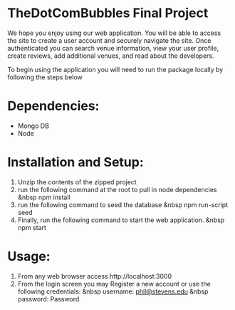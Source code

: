 # TheDotComBubbles Final Project

We hope you enjoy using our web application. You will be able to access the site to create a user account and securely navigate the site. Once authenticated you can search venue information, view your user profile, create reviews, add additional venues, and read about the developers. 

To begin using the application you will need to run the package locally by following the steps below
 
Dependencies:
================================
- Mongo DB
- Node

Installation and Setup:
================================
1. Unzip the contents of the zipped project 
2. run the following command at the root to pull in node dependencies
		&nbsp npm install 
3. run the following command to seed the database 
		&nbsp npm run-script seed 
4. Finally, run the following command to start the web application.
		&nbsp npm start


Usage:
================================
1. From any web browser access http://localhost:3000
2. From the login screen you may Register a new account or use the following credentials:
&nbsp username: phil@stevens.edu
&nbsp password: Password

